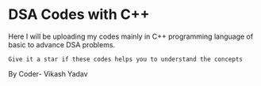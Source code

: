 # DSA Codes with C++
Here I will be uploading my codes mainly in C++ programming language of basic to advance DSA problems.

`Give it a star if these codes helps you to understand the concepts`

By Coder- Vikash Yadav